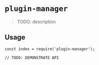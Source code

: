 # `plugin-manager`

> TODO: description

## Usage

```
const index = require('plugin-manager');

// TODO: DEMONSTRATE API
```
